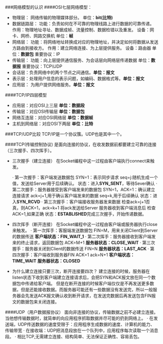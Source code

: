 ###网络模型的认识
####OSI七层网络模型：
- 物理层： 网络传输的物理媒体部分。
    单位：**bit(比特)**
- 数据链路层： 
    功能：负责如何在不可靠的物理线路上进行数据的可靠传递。
    作用：物理地址寻址、数据成帧、流量控制、数据检错以及重发。
    设备：网卡、网桥、网路交换机
    单位：**帧**
- 网络层：
    功能：将网络地址转换成对应的物理地址，并决定如何将数据从发送方路由到接收方。
    作用：建立网络连接、为上层提供服务。
    设备：路由器
    单位：**数据包**
    重要协议：IP
- 传输层：
    功能：向上层提供通信服务、为会话层向网络层传递数据
    单位：**数据报**
    重要协议：TCP\UDP
- 会话层：负责网络中的两个节点之间通信。**单位：报文**
- 表示层：处理用户信息的表示问题，如编码、数据格式等。**单位：报文**
- 应用层： 为用户提供网络服务。**单位：报文**

####TCP/IP四层模型
- 应用层：对应OSI上三层
    **单位：数据段**
- 传输层：对应OSI传输层
    **单位：数据包**
- 网络互连层：对应OSI网络层
    **单位：数据帧**
- 主机到网络层：对应OSI下两层
    **单位：比特**



###TCP/UDP比较
TCP/IP是一个协议簇。UDP也是其中一个。

####TCP(传输控制协议)
是面向连接的协议，在收发数据前都要建立可靠的连接（三次握手、四次挥手）。
- 三次握手（建立连接）
     在Socket编程中这一过程由客户端执行connect来触发。

    · 第一次握手：客户端发送数据包
        SYN=1：表示同步请求
        seq=j:随机生成一个值，发送给Server用于后续确认。
        状态：进入**SYN_SENT**，等待Sever确认
    · 第二次握手：服务器接受到客户端发来的数据包
        SYN=1，ACK=1：确认建立连接请求
        ack=j+1,用于确认客户端发来的数据
        seq=k,用于后续确认
        状态：进入**SYN_RCVD**
    · 第三次握手：客户端接收服务器发来数据
        检查ack=j+1否
        真，则ACK=1，ack=k+1
        将ack发送给Server
        服务器收到客户端消息后
        检查ACK=1,如果正确
        状态：**ESTABLISHED**完成三次握手，开始传递数据。

- 四次挥手（断开连接）
    在Socket编程中这一过程由客户端或服务器执行close来触发。
    · 第一次挥手：客服端发送数据包
        FIN=M，用来关闭Client到Server的数据传送
        **客户端状态：FIN_WAIT_1**
    · 第二次挥手：服务器接收到客户端发来的终止请求，返回数据包
        ACK=M+1
        **服务器状态：CLOSE_WAIT**
    · 第三次握手：服务器关闭到Client的数据传送
      FIN=N
      **服务器状态：LAST_ACK**
    · 第四次握手：客户端收到服务器FIN
        ACK=1
        ack=N+1
        **客户端状态：TIME_WAIT**
        **服务器状态：CLOSED**

- 为什么建立连接只要三次，断开连接要四次？
    建立连接的时候，服务器在listen状态下收到客户端建立连接请求后，会把SYN和ACK报文放在同一个数据包中传递给客户端。
    但是在断开连接的时候客户端仅仅是不再发送更多数据，但是还能接收数据。而服务器可能还有一些数据没有发送完，所以一般服务器会先发送ACK报文确认收到断开请求，在发送完数据后再发送包含FIN报文的数据包来关闭连接。

####UDP（用户数据报协议）
面向非连接的协议，传输数据之前不必建立连接。当他想传输数据时，就简单的向应用程序抓取数据并尽可能的扔到网络上。
· 在发送端，UDP传送数据的速度受限于：应用程序生成数据的速度、计算机的能力、传输带宽
· 在接收端：UDP把消息段放在一个队列中，应用程序每次读取一个消息段。
· 相比TCP,无需建立连接、结构简单、无法保证正确性、容易丢包。
